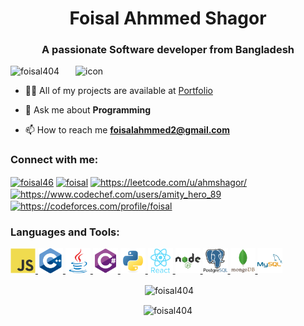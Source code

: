 <h1 align="center"> Foisal Ahmmed Shagor</h1>
<h3 align="center">A passionate Software developer from Bangladesh</h3>
<img alt="icon" width="400" align="right" src='https://user-images.githubusercontent.com/74038190/212284087-bbe7e430-757e-4901-90bf-4cd2ce3e1852.gif'>
<p align="left"> <img src="https://komarev.com/ghpvc/?username=foisal404&label=Profile%20views&color=0e75b6&style=flat" alt="foisal404" /> </p>




- 👨‍💻 All of my projects are available at [Portfolio](https://foisal-me.web.app/)

- 💬 Ask me about **Programming**

- 📫 How to reach me **foisalahmmed2@gmail.com**

<h3 align="left">Connect with me:</h3>
<p align="left">
 <a href="https://linkedin.com/in/foisal46" target="blank"><img align="center" src="https://raw.githubusercontent.com/rahuldkjain/github-profile-readme-generator/master/src/images/icons/Social/linked-in-alt.svg" alt="foisal46" height="30" width="40" /></a>
<a href="https://www.hackerrank.com/foisal" target="blank"><img align="center" src="https://raw.githubusercontent.com/rahuldkjain/github-profile-readme-generator/master/src/images/icons/Social/hackerrank.svg" alt="foisal" height="30" width="40" /></a>
 <a href="https://leetcode.com/u/ahmshagor/" target="blank"><img align="center" src="https://raw.githubusercontent.com/rahuldkjain/github-profile-readme-generator/master/src/images/icons/Social/leet-code.svg" alt="https://leetcode.com/u/ahmshagor/" height="30" width="40" /></a>
 <a href="https://www.codechef.com/users/amity_hero_89" target="blank"><img align="center" src="https://cdn.jsdelivr.net/npm/simple-icons@3.1.0/icons/codechef.svg" alt="https://www.codechef.com/users/amity_hero_89" height="30" width="40" /></a>
<a href="https://codeforces.com/profile/foisal" target="blank"><img align="center" src="https://raw.githubusercontent.com/rahuldkjain/github-profile-readme-generator/master/src/images/icons/Social/codeforces.svg" alt="https://codeforces.com/profile/foisal" height="30" width="40" /></a>

</p>

<h3 align="left">Languages and Tools:</h3>

<p align="left">
  <a href="#" target="_blank" rel="noreferrer"> <img src="https://raw.githubusercontent.com/devicons/devicon/master/icons/javascript/javascript-original.svg" alt="javascript" width="40" height="40"/> 
  </a>
 <a href="#" target="_blank" rel="noreferrer"> <img src="https://raw.githubusercontent.com/devicons/devicon/master/icons/cplusplus/cplusplus-original.svg" alt="cplusplus" width="40" height="40"/> 
  <a href="#" target="_blank" rel="noreferrer"> <img src="https://raw.githubusercontent.com/devicons/devicon/master/icons/java/java-original.svg" alt="java" width="40" height="40"/> </a>
 <a href="https://www.w3schools.com/cs/" target="_blank" rel="noreferrer"> <img src="https://raw.githubusercontent.com/devicons/devicon/master/icons/csharp/csharp-original.svg" alt="csharp" width="40" height="40"/> </a>
 <a href="#" target="_blank" rel="noreferrer"> <img src="https://raw.githubusercontent.com/devicons/devicon/master/icons/python/python-original.svg" alt="python" width="40" height="40"/> </a>
 </a> 
 <a href="#" target="_blank" rel="noreferrer"> <img src="https://raw.githubusercontent.com/devicons/devicon/master/icons/react/react-original-wordmark.svg" alt="react" width="40" height="40"/>
 <a href="#" target="_blank" rel="noreferrer"> <img src="https://raw.githubusercontent.com/devicons/devicon/master/icons/nodejs/nodejs-original-wordmark.svg" alt="nodejs" width="40" height="40"/> </a>
<a href="https://www.postgresql.org" target="_blank" rel="noreferrer"> <img src="https://raw.githubusercontent.com/devicons/devicon/master/icons/postgresql/postgresql-original-wordmark.svg" alt="postgresql" width="40" height="40"/> </a>   <a href="https://www.mongodb.com/" target="_blank" rel="noreferrer"> <img src="https://raw.githubusercontent.com/devicons/devicon/master/icons/mongodb/mongodb-original-wordmark.svg" alt="mongodb" width="40" height="40"/> </a> <a href="https://www.mysql.com/" target="_blank" rel="noreferrer"> <img src="https://raw.githubusercontent.com/devicons/devicon/master/icons/mysql/mysql-original-wordmark.svg" alt="mysql" width="40" height="40"/> </a> 
 </p>
<p  align="center">&nbsp;<img align="center" src="https://github-readme-stats.vercel.app/api?username=foisal404&show_icons=true&locale=en" alt="foisal404" /></p>

<p align="center"><img align="center" src="https://github-readme-streak-stats.herokuapp.com/?user=foisal404&" alt="foisal404" /></p>

